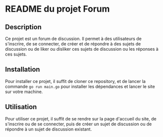 # README du projet Forum

## Description
Ce projet est un forum de discussion. Il permet à des utilisateurs de s'inscrire, de se connecter, de créer et de répondre à des sujets de discussion ou de liker ou disliker ces sujets de discussion ou les réponses à ces sujets.

## Installation
Pour installer ce projet, il suffit de cloner ce repository, et de lancer la commande `go run main.go` pour installer les dépendances et lancer le site sur votre machine.

## Utilisation
Pour utiliser ce projet, il suffit de se rendre sur la page d'accueil du site, de s'inscrire ou de se connecter, puis de créer un sujet de discussion ou de répondre à un sujet de discussion existant.